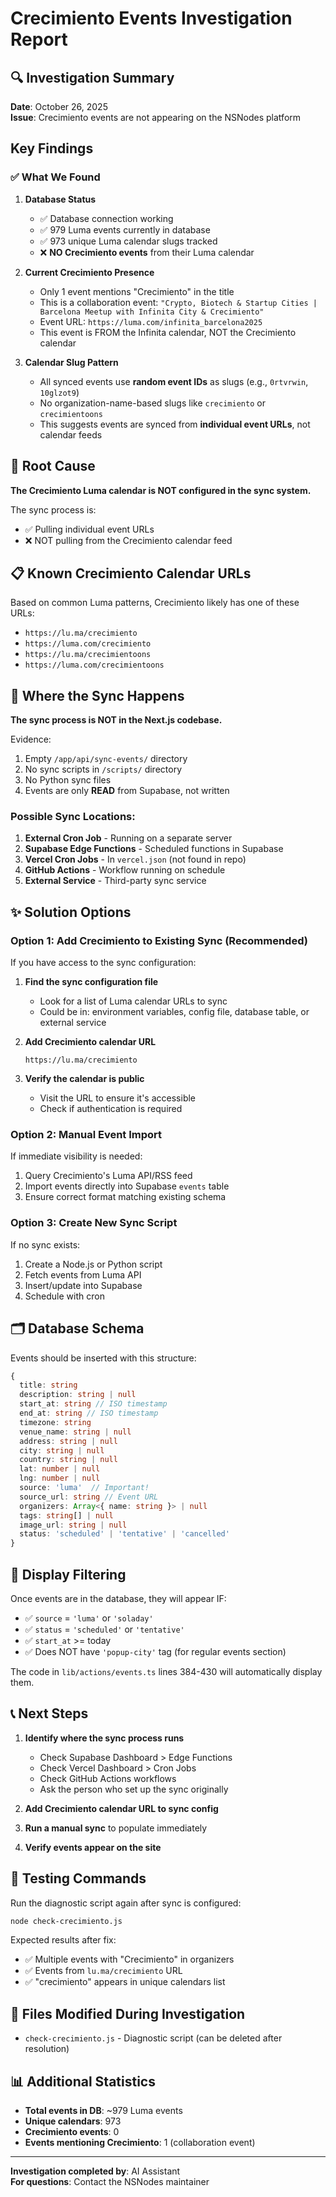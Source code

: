 # Crecimiento Events Investigation Report

## 🔍 Investigation Summary

**Date**: October 26, 2025  
**Issue**: Crecimiento events are not appearing on the NSNodes platform

## Key Findings

### ✅ What We Found

1. **Database Status**
   - ✅ Database connection working
   - ✅ 979 Luma events currently in database
   - ✅ 973 unique Luma calendar slugs tracked
   - ❌ **NO Crecimiento events** from their Luma calendar

2. **Current Crecimiento Presence**
   - Only 1 event mentions "Crecimiento" in the title
   - This is a collaboration event: `"Crypto, Biotech & Startup Cities | Barcelona Meetup with Infinita City & Crecimiento"`
   - Event URL: `https://luma.com/infinita_barcelona2025`
   - This event is FROM the Infinita calendar, NOT the Crecimiento calendar

3. **Calendar Slug Pattern**
   - All synced events use **random event IDs** as slugs (e.g., `0rtvrwin`, `10glzot9`)
   - No organization-name-based slugs like `crecimiento` or `crecimientoons`
   - This suggests events are synced from **individual event URLs**, not calendar feeds

## 🚨 Root Cause

**The Crecimiento Luma calendar is NOT configured in the sync system.**

The sync process is:
- ✅ Pulling individual event URLs
- ❌ NOT pulling from the Crecimiento calendar feed

## 📋 Known Crecimiento Calendar URLs

Based on common Luma patterns, Crecimiento likely has one of these URLs:
- `https://lu.ma/crecimiento`
- `https://luma.com/crecimiento`  
- `https://lu.ma/crecimientoons`
- `https://luma.com/crecimientoons`

## 🔧 Where the Sync Happens

**The sync process is NOT in the Next.js codebase.**

Evidence:
1. Empty `/app/api/sync-events/` directory
2. No sync scripts in `/scripts/` directory
3. No Python sync files
4. Events are only **READ** from Supabase, not written

### Possible Sync Locations:
1. **External Cron Job** - Running on a separate server
2. **Supabase Edge Functions** - Scheduled functions in Supabase
3. **Vercel Cron Jobs** - In `vercel.json` (not found in repo)
4. **GitHub Actions** - Workflow running on schedule
5. **External Service** - Third-party sync service

## ✨ Solution Options

### Option 1: Add Crecimiento to Existing Sync (Recommended)

If you have access to the sync configuration:

1. **Find the sync configuration file**
   - Look for a list of Luma calendar URLs to sync
   - Could be in: environment variables, config file, database table, or external service

2. **Add Crecimiento calendar URL**
   ```
   https://lu.ma/crecimiento
   ```

3. **Verify the calendar is public**
   - Visit the URL to ensure it's accessible
   - Check if authentication is required

### Option 2: Manual Event Import

If immediate visibility is needed:

1. Query Crecimiento's Luma API/RSS feed
2. Import events directly into Supabase `events` table
3. Ensure correct format matching existing schema

### Option 3: Create New Sync Script

If no sync exists:

1. Create a Node.js or Python script
2. Fetch events from Luma API
3. Insert/update into Supabase
4. Schedule with cron

## 🗂️ Database Schema

Events should be inserted with this structure:

```typescript
{
  title: string
  description: string | null
  start_at: string // ISO timestamp
  end_at: string // ISO timestamp
  timezone: string
  venue_name: string | null
  address: string | null
  city: string | null
  country: string | null
  lat: number | null
  lng: number | null
  source: 'luma'  // Important!
  source_url: string // Event URL
  organizers: Array<{ name: string }> | null
  tags: string[] | null
  image_url: string | null
  status: 'scheduled' | 'tentative' | 'cancelled'
}
```

## 🎯 Display Filtering

Once events are in the database, they will appear IF:
- ✅ `source` = `'luma'` or `'soladay'`
- ✅ `status` = `'scheduled'` or `'tentative'`
- ✅ `start_at` >= today
- ✅ Does NOT have `'popup-city'` tag (for regular events section)

The code in `lib/actions/events.ts` lines 384-430 will automatically display them.

## 📞 Next Steps

1. **Identify where the sync process runs**
   - Check Supabase Dashboard > Edge Functions
   - Check Vercel Dashboard > Cron Jobs
   - Check GitHub Actions workflows
   - Ask the person who set up the sync originally

2. **Add Crecimiento calendar URL to sync config**

3. **Run a manual sync** to populate immediately

4. **Verify events appear on the site**

## 🧪 Testing Commands

Run the diagnostic script again after sync is configured:

```bash
node check-crecimiento.js
```

Expected results after fix:
- ✅ Multiple events with "Crecimiento" in organizers
- ✅ Events from `lu.ma/crecimiento` URL
- ✅ "crecimiento" appears in unique calendars list

## 📝 Files Modified During Investigation

- `check-crecimiento.js` - Diagnostic script (can be deleted after resolution)

## 📊 Additional Statistics

- **Total events in DB**: ~979 Luma events
- **Unique calendars**: 973
- **Crecimiento events**: 0
- **Events mentioning Crecimiento**: 1 (collaboration event)

---

**Investigation completed by**: AI Assistant  
**For questions**: Contact the NSNodes maintainer


